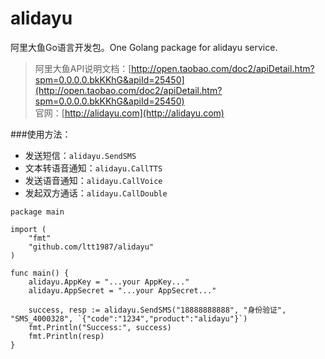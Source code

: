 # alidayu
阿里大鱼Go语言开发包。One Golang package for alidayu service. 

> 阿里大鱼API说明文档：[http://open.taobao.com/doc2/apiDetail.htm?spm=0.0.0.0.bkKKhG&apiId=25450](http://open.taobao.com/doc2/apiDetail.htm?spm=0.0.0.0.bkKKhG&apiId=25450)  
官网：[http://alidayu.com](http://alidayu.com)

###使用方法：

- 发送短信：`alidayu.SendSMS`
- 文本转语音通知：`alidayu.CallTTS`
- 发送语音通知：`alidayu.CallVoice`
- 发起双方通话：`alidayu.CallDouble`

```
package main

import (
	"fmt"
	"github.com/ltt1987/alidayu"
)

func main() {
	alidayu.AppKey = "...your AppKey..."
	alidayu.AppSecret = "...your AppSecret..."

	success, resp := alidayu.SendSMS("18888888888", "身份验证", "SMS_4000328", `{"code":"1234","product":"alidayu"}`)
	fmt.Println("Success:", success)
	fmt.Println(resp)
}
```